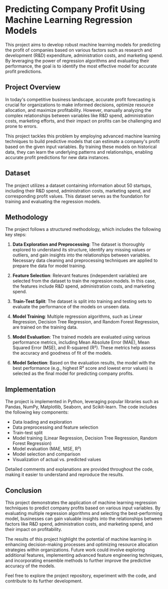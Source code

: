 # Predicting Company Profit Using Machine Learning Regression Models

This project aims to develop robust machine learning models for predicting the profit of companies based on various factors such as research and development (R&D) expenditure, administration costs, and marketing spend. By leveraging the power of regression algorithms and evaluating their performance, the goal is to identify the most effective model for accurate profit predictions.

## Project Overview

In today's competitive business landscape, accurate profit forecasting is crucial for organizations to make informed decisions, optimize resource allocation, and maximize profitability. However, manually analyzing the complex relationships between variables like R&D spend, administration costs, marketing efforts, and their impact on profits can be challenging and prone to errors.

This project tackles this problem by employing advanced machine learning techniques to build predictive models that can estimate a company's profit based on the given input variables. By training these models on historical data, they can learn the underlying patterns and relationships, enabling accurate profit predictions for new data instances.

## Dataset

The project utilizes a dataset containing information about 50 startups, including their R&D spend, administration costs, marketing spend, and corresponding profit values. This dataset serves as the foundation for training and evaluating the regression models.

## Methodology

The project follows a structured methodology, which includes the following key steps:

1. **Data Exploration and Preprocessing**: The dataset is thoroughly explored to understand its structure, identify any missing values or outliers, and gain insights into the relationships between variables. Necessary data cleaning and preprocessing techniques are applied to prepare the data for model training.

2. **Feature Selection**: Relevant features (independent variables) are selected from the dataset to train the regression models. In this case, the features include R&D spend, administration costs, and marketing spend.

3. **Train-Test Split**: The dataset is split into training and testing sets to evaluate the performance of the models on unseen data.

4. **Model Training**: Multiple regression algorithms, such as Linear Regression, Decision Tree Regression, and Random Forest Regression, are trained on the training data.

5. **Model Evaluation**: The trained models are evaluated using various performance metrics, including Mean Absolute Error (MAE), Mean Squared Error (MSE), and R-squared (R²). These metrics help assess the accuracy and goodness of fit of the models.

6. **Model Selection**: Based on the evaluation results, the model with the best performance (e.g., highest R² score and lowest error values) is selected as the final model for predicting company profits.

## Implementation

The project is implemented in Python, leveraging popular libraries such as Pandas, NumPy, Matplotlib, Seaborn, and Scikit-learn. The code includes the following key components:

- Data loading and exploration
- Data preprocessing and feature selection
- Train-test split
- Model training (Linear Regression, Decision Tree Regression, Random Forest Regression)
- Model evaluation (MAE, MSE, R²)
- Model selection and comparison
- Visualization of actual vs. predicted values

Detailed comments and explanations are provided throughout the code, making it easier to understand and reproduce the results.

## Conclusion

This project demonstrates the application of machine learning regression techniques to predict company profits based on various input variables. By evaluating multiple regression algorithms and selecting the best-performing model, businesses can gain valuable insights into the relationships between factors like R&D spend, administration costs, and marketing spend, and their impact on profitability.

The results of this project highlight the potential of machine learning in enhancing decision-making processes and optimizing resource allocation strategies within organizations. Future work could involve exploring additional features, implementing advanced feature engineering techniques, and incorporating ensemble methods to further improve the predictive accuracy of the models.

Feel free to explore the project repository, experiment with the code, and contribute to its further development.
